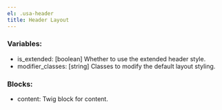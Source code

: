 ```yaml
---
el: .usa-header
title: Header Layout
---
```


### Variables:
* is_extended: [boolean] Whether to use the extended header style.
* modifier_classes: [string] Classes to modify the default layout styling.

### Blocks:
* content: Twig block for content.
